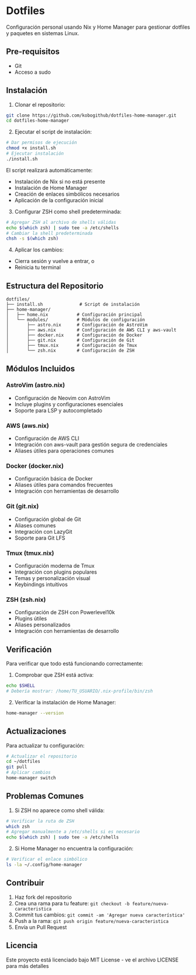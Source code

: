 # Dotfiles
Configuración personal usando Nix y Home Manager para gestionar dotfiles y paquetes en sistemas Linux.

## Pre-requisitos
- Git
- Acceso a sudo

## Instalación
1. Clonar el repositorio:
```bash
git clone https://github.com/kobogithub/dotfiles-home-manager.git
cd dotfiles-home-manager
```

2. Ejecutar el script de instalación:
```bash
# Dar permisos de ejecución
chmod +x install.sh
# Ejecutar instalación
./install.sh
```

El script realizará automáticamente:
- Instalación de Nix si no está presente
- Instalación de Home Manager
- Creación de enlaces simbólicos necesarios
- Aplicación de la configuración inicial

3. Configurar ZSH como shell predeterminada:
```bash
# Agregar ZSH al archivo de shells válidas
echo $(which zsh) | sudo tee -a /etc/shells
# Cambiar la shell predeterminada
chsh -s $(which zsh)
```

4. Aplicar los cambios:
- Cierra sesión y vuelve a entrar, o
- Reinicia tu terminal

## Estructura del Repositorio
```
dotfiles/
├── install.sh              # Script de instalación
├── home-manager/
│   ├── home.nix           # Configuración principal
│   └── modules/           # Módulos de configuración
│       ├── astro.nix      # Configuración de AstroVim
│       ├── aws.nix        # Configuración de AWS CLI y aws-vault
│       ├── docker.nix     # Configuración de Docker
│       ├── git.nix        # Configuración de Git
│       ├── tmux.nix       # Configuración de Tmux
│       └── zsh.nix        # Configuración de ZSH
```

## Módulos Incluidos

### AstroVim (astro.nix)
- Configuración de Neovim con AstroVim
- Incluye plugins y configuraciones esenciales
- Soporte para LSP y autocompletado

### AWS (aws.nix)
- Configuración de AWS CLI
- Integración con aws-vault para gestión segura de credenciales
- Aliases útiles para operaciones comunes

### Docker (docker.nix)
- Configuración básica de Docker
- Aliases útiles para comandos frecuentes
- Integración con herramientas de desarrollo

### Git (git.nix)
- Configuración global de Git
- Aliases comunes
- Integración con LazyGit
- Soporte para Git LFS

### Tmux (tmux.nix)
- Configuración moderna de Tmux
- Integración con plugins populares
- Temas y personalización visual
- Keybindings intuitivos

### ZSH (zsh.nix)
- Configuración de ZSH con Powerlevel10k
- Plugins útiles
- Aliases personalizados
- Integración con herramientas de desarrollo

## Verificación
Para verificar que todo está funcionando correctamente:
1. Comprobar que ZSH está activa:
```bash
echo $SHELL
# Debería mostrar: /home/TU_USUARIO/.nix-profile/bin/zsh
```

2. Verificar la instalación de Home Manager:
```bash
home-manager --version
```

## Actualizaciones
Para actualizar tu configuración:
```bash
# Actualizar el repositorio
cd ~/dotfiles
git pull
# Aplicar cambios
home-manager switch
```

## Problemas Comunes
1. Si ZSH no aparece como shell válida:
```bash
# Verificar la ruta de ZSH
which zsh
# Agregar manualmente a /etc/shells si es necesario
echo $(which zsh) | sudo tee -a /etc/shells
```

2. Si Home Manager no encuentra la configuración:
```bash
# Verificar el enlace simbólico
ls -la ~/.config/home-manager
```

## Contribuir
1. Haz fork del repositorio
2. Crea una rama para tu feature: `git checkout -b feature/nueva-caracteristica`
3. Commit tus cambios: `git commit -am 'Agregar nueva característica'`
4. Push a la rama: `git push origin feature/nueva-caracteristica`
5. Envía un Pull Request

## Licencia
Este proyecto está licenciado bajo MIT License - ve el archivo LICENSE para más detalles
